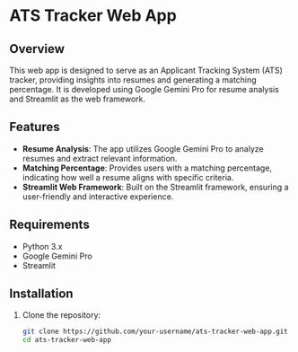 # ATS Tracker Web App

## Overview

This web app is designed to serve as an Applicant Tracking System (ATS) tracker, providing insights into resumes and generating a matching percentage. It is developed using Google Gemini Pro for resume analysis and Streamlit as the web framework.

## Features

- **Resume Analysis**: The app utilizes Google Gemini Pro to analyze resumes and extract relevant information.
- **Matching Percentage**: Provides users with a matching percentage, indicating how well a resume aligns with specific criteria.
- **Streamlit Web Framework**: Built on the Streamlit framework, ensuring a user-friendly and interactive experience.

## Requirements

- Python 3.x
- Google Gemini Pro
- Streamlit

## Installation

1. Clone the repository:

   ```bash
   git clone https://github.com/your-username/ats-tracker-web-app.git
   cd ats-tracker-web-app
